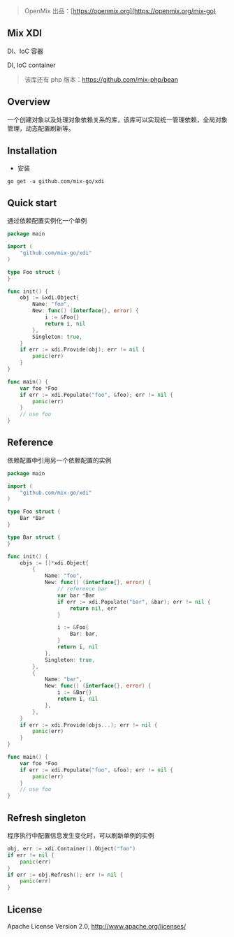 > OpenMix 出品：[https://openmix.org](https://openmix.org/mix-go)

## Mix XDI

DI、IoC 容器

DI, IoC container

> 该库还有 php 版本：https://github.com/mix-php/bean

## Overview

一个创建对象以及处理对象依赖关系的库，该库可以实现统一管理依赖，全局对象管理，动态配置刷新等。

## Installation

- 安装

```
go get -u github.com/mix-go/xdi
```

## Quick start

通过依赖配置实例化一个单例

```go
package main

import (
    "github.com/mix-go/xdi"
)

type Foo struct {
}

func init() {
    obj := &xdi.Object{
        Name: "foo",
        New: func() (interface{}, error) {
            i := &Foo{}
            return i, nil
        },
        Singleton: true,
    }
    if err := xdi.Provide(obj); err != nil {
        panic(err)
    }
}

func main() {
    var foo *Foo
    if err := xdi.Populate("foo", &foo); err != nil {
        panic(err)
    }
    // use foo
}
```

## Reference

依赖配置中引用另一个依赖配置的实例

```go
package main

import (
    "github.com/mix-go/xdi"
)

type Foo struct {
    Bar *Bar
}

type Bar struct {
}

func init() {
    objs := []*xdi.Object{
        {
            Name: "foo",
            New: func() (interface{}, error) {
                // reference bar
                var bar *Bar
                if err := xdi.Populate("bar", &bar); err != nil {
                    return nil, err
                }

                i := &Foo{
                    Bar: bar,
                }
                return i, nil
            },
            Singleton: true,
        },
        {
            Name: "bar",
            New: func() (interface{}, error) {
                i := &Bar{}
                return i, nil
            },
        },
    }
    if err := xdi.Provide(objs...); err != nil {
        panic(err)
    }
}

func main() {
    var foo *Foo
    if err := xdi.Populate("foo", &foo); err != nil {
        panic(err)
    }
    // use foo
}
```

## Refresh singleton

程序执行中配置信息发生变化时，可以刷新单例的实例

```go
obj, err := xdi.Container().Object("foo")
if err != nil {
    panic(err)
}
if err := obj.Refresh(); err != nil {
    panic(err)
}
```

## License

Apache License Version 2.0, http://www.apache.org/licenses/
